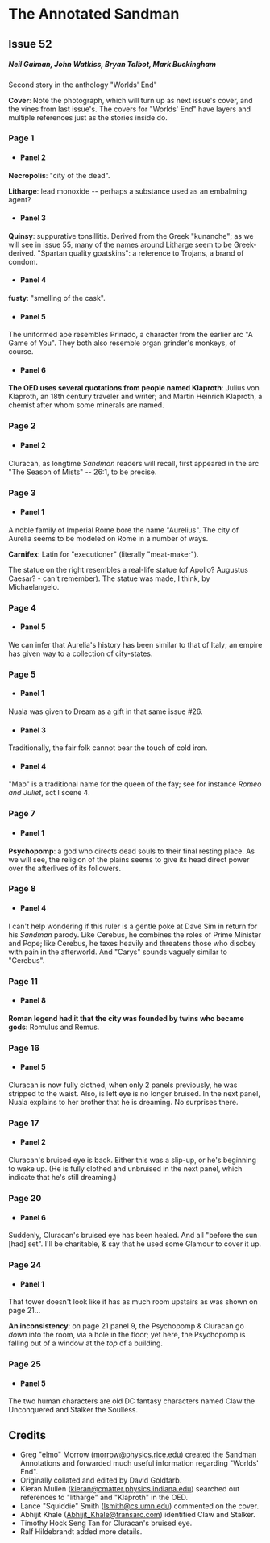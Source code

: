 # The Annotated Sandman

## Issue 52

##### Neil Gaiman, John Watkiss, Bryan Talbot, Mark Buckingham

Second story in the anthology "Worlds' End"

**Cover**: Note the photograph, which will turn up as next issue's cover, and the vines from last issue's. The covers for "Worlds' End" have layers and multiple references just as the stories inside do.

### Page 1

- #### Panel 2

**Necropolis**: "city of the dead".

**Litharge**: lead monoxide -- perhaps a substance used as an embalming agent?

- #### Panel 3

**Quinsy**: suppurative tonsillitis. Derived from the Greek "kunanche"; as we will see in issue 55, many of the names around Litharge seem to be Greek-derived. "Spartan quality goatskins": a reference to Trojans, a brand of condom.

- #### Panel 4

**fusty**: "smelling of the cask".

- #### Panel 5

The uniformed ape resembles Prinado, a character from the earlier arc "A Game of You". They both also resemble organ grinder's monkeys, of course.

- #### Panel 6

**The OED uses several quotations from people named Klaproth**: Julius von Klaproth, an 18th century traveler and writer; and Martin Heinrich Klaproth, a chemist after whom some minerals are named.

### Page 2

- #### Panel 2

Cluracan, as longtime _Sandman_ readers will recall, first appeared in the arc "The Season of Mists" -- 26:1, to be precise.

### Page 3

- #### Panel 1

A noble family of Imperial Rome bore the name "Aurelius". The city of Aurelia seems to be modeled on Rome in a number of ways.

**Carnifex**: Latin for "executioner" (literally "meat-maker").

The statue on the right resembles a real-life statue (of Apollo? Augustus Caesar? - can't remember). The statue was made, I think, by Michaelangelo.

### Page 4

- #### Panel 5

We can infer that Aurelia's history has been similar to that of Italy; an empire has given way to a collection of city-states.

### Page 5

- #### Panel 1

Nuala was given to Dream as a gift in that same issue #26.

- #### Panel 3

Traditionally, the fair folk cannot bear the touch of cold iron.

- #### Panel 4

"Mab" is a traditional name for the queen of the fay; see for instance _Romeo and Juliet_, act I scene 4.

### Page 7

- #### Panel 1

**Psychopomp**: a god who directs dead souls to their final resting place. As we will see, the religion of the plains seems to give its head direct power over the afterlives of its followers.

### Page 8

- #### Panel 4

I can't help wondering if this ruler is a gentle poke at Dave Sim in return for his _Sandman_ parody. Like Cerebus, he combines the roles of Prime Minister and Pope; like Cerebus, he taxes heavily and threatens those who disobey with pain in the afterworld. And "Carys" sounds vaguely similar to "Cerebus".

### Page 11

- #### Panel 8

**Roman legend had it that the city was founded by twins who became gods**: Romulus and Remus.

### Page 16

- #### Panel 5

Cluracan is now fully clothed, when only 2 panels previously, he was stripped to the waist. Also, is left eye is no longer bruised. In the next panel, Nuala explains to her brother that he is dreaming. No surprises there.

### Page 17

- #### Panel 2

Cluracan's bruised eye is back. Either this was a slip-up, or he's beginning to wake up. (He is fully clothed and unbruised in the next panel, which indicate that he's still dreaming.)

### Page 20

- #### Panel 6

Suddenly, Cluracan's bruised eye has been healed. And all "before the sun [had] set". I'll be charitable, & say that he used some Glamour to cover it up.

### Page 24

- #### Panel 1

That tower doesn't look like it has as much room upstairs as was shown on page 21...

**An inconsistency**: on page 21 panel 9, the Psychopomp & Cluracan go _down_ into the room, via a hole in the floor; yet here, the Psychopomp is falling out of a window at the _top_ of a building.

### Page 25

- #### Panel 5

The two human characters are old DC fantasy characters named Claw the Unconquered and Stalker the Soulless.

## Credits

- Greg "elmo" Morrow (morrow@physics.rice.edu) created the Sandman Annotations and forwarded much useful information regarding "Worlds' End".
- Originally collated and edited by David Goldfarb.
- Kieran Mullen (kieran@cmatter.physics.indiana.edu) searched out
  references to "litharge" and "Klaproth" in the OED.
- Lance "Squiddie" Smith (lsmith@cs.umn.edu) commented on the cover.
- Abhijit Khale (Abhijit_Khale@transarc.com) identified Claw and
  Stalker.
- Timothy Hock Seng Tan for Cluracan's bruised eye.
- Ralf Hildebrandt added more details.
